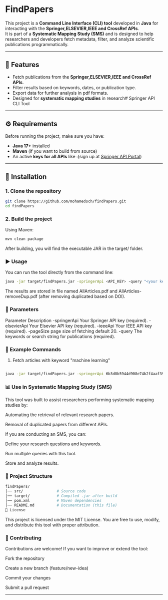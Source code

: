 # FindPapers

This project is a **Command Line Interface (CLI) tool** developed in **Java** for interacting with the **Springer,ELSEVIER,IEEE and CrossRef APIs**.  
It is part of a **Systematic Mapping Study (SMS)** and is designed to help researchers and developers fetch metadata, filter, and analyze scientific publications programmatically.

---

## 📖 Features

- Fetch publications from the **Springer,ELSEVIER,IEEE and CrossRef APIs**.
- Filter results based on keywords, dates, or publication type.
- Export data for further analysis in pdf formats.
- Designed for **systematic mapping studies** in research# Springer API CLI Tool

---

## ⚙️ Requirements

Before running the project, make sure you have:

- **Java 17+** installed
- **Maven** (if you want to build from source)
- An active **keys for all APIs** like :(sign up at [Springer API Portal](https://dev.springernature.com/))

---

## 🚀 Installation

### 1. Clone the repository

```bash
git clone https://github.com/mohamedsch/findPapers.git
cd findPapers
```

### 2. Build the project

Using Maven:

```bash
mvn clean package
```

After building, you will find the executable JAR in the target/ folder.

### ▶️ Usage

You can run the tool directly from the command line:

```bash
java -jar target/findPapers.jar -springerApi <API_KEY> -query "<your keywords>"
```

The results are stored in file named AllArticles.pdf and AllArticles-removeDup.pdf (after removing duplicated based on DOI).

### 🔑 Parameters

Parameter Description
-springerApi Your Springer API key (required).
-elsevierApi Your Elsevier API key (required).
-ieeeApi Your IEEE API key (required).
-pageSize page size of fetching default 20.
-query The keywords or search string for publications (required).

### 📌 Example Commands

1. Fetch articles with keyword "machine learning"

```bash

java -jar target/findPapers.jar -springerApi 6b3d8b5944d908e74b2f4aaf394518cc -elsevierApi b6af13427d79986a49b8c12105006181 -ieeeApi q8zt6u97bwdtbs8kbnqq8r2t -pageSize 20 -query "Machine Learning"
```

### 📊 Use in Systematic Mapping Study (SMS)

This tool was built to assist researchers performing systematic mapping studies by:

Automating the retrieval of relevant research papers.

Removal of duplicated papers from different APIs.

If you are conducting an SMS, you can:

Define your research questions and keywords.

Run multiple queries with this tool.

Store and analyze results.

### 📂 Project Structure

```bash
findPapers/
│── src/               # Source code
│── target/            # Compiled .jar after build
│── pom.xml            # Maven dependencies
│── README.md          # Documentation (this file)
📝 License
```

This project is licensed under the MIT License.
You are free to use, modify, and distribute this tool with proper attribution.

### 🤝 Contributing

Contributions are welcome!
If you want to improve or extend the tool:

Fork the repository

Create a new branch (feature/new-idea)

Commit your changes

Submit a pull request

---
